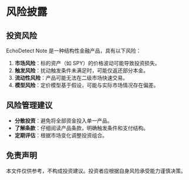 # 风险披露

## 投资风险
EchoDetect Note 是一种结构性金融产品，具有以下风险：

1. **市场风险**：标的资产（如 SPY）的价格波动可能导致投资损失。
2. **触发风险**：扰动触发条件未满足时，可能仅返还部分本金。
3. **流动性风险**：产品可能无法在二级市场快速交易。
4. **模型风险**：定价模型基于假设，可能与实际市场情况存在偏差。

## 风险管理建议
- **分散投资**：避免将全部资金投入单一产品。
- **了解条款**：仔细阅读产品条款，明确触发条件和支付结构。
- **定期评估**：根据市场变化调整投资组合。

## 免责声明
本文件仅供参考，不构成投资建议。投资者应根据自身风险承受能力谨慎决策。